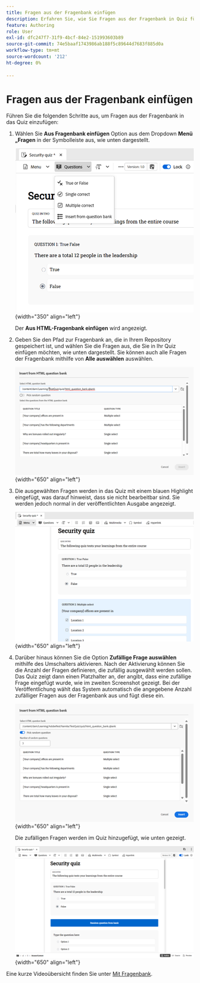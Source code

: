 ```yaml
---
title: Fragen aus der Fragenbank einfügen
description: Erfahren Sie, wie Sie Fragen aus der Fragenbank in Quiz für Produktschulung und -lernen einfügen können.
feature: Authoring
role: User
exl-id: dfc247f7-31f9-4bcf-84e2-151993603b89
source-git-commit: 74e5baaf1743986ab188f5c89644d7683f885d0a
workflow-type: tm+mt
source-wordcount: '212'
ht-degree: 0%

---
```


# Fragen aus der Fragenbank einfügen

Führen Sie die folgenden Schritte aus, um Fragen aus der Fragenbank in das Quiz einzufügen:

1. Wählen Sie **Aus Fragenbank einfügen** Option aus dem Dropdown **Menü „Fragen** in der Symbolleiste aus, wie unten dargestellt.

   ![](assets/insert-from-question-bank.png){width="350" align="left"}

   Der **Aus HTML-Fragenbank einfügen** wird angezeigt.

1. Geben Sie den Pfad zur Fragenbank an, die in Ihrem Repository gespeichert ist, und wählen Sie die Fragen aus, die Sie in Ihr Quiz einfügen möchten, wie unten dargestellt. Sie können auch alle Fragen der Fragenbank mithilfe von **Alle auswählen** auswählen.

   ![](assets/question-bank.png){width="650" align="left"}

1. Die ausgewählten Fragen werden in das Quiz mit einem blauen Highlight eingefügt, was darauf hinweist, dass sie nicht bearbeitbar sind. Sie werden jedoch normal in der veröffentlichten Ausgabe angezeigt.

   ![](assets/specific-questions.png){width="650" align="left"}

1. Darüber hinaus können Sie die Option **Zufällige Frage auswählen** mithilfe des Umschalters aktivieren. Nach der Aktivierung können Sie die Anzahl der Fragen definieren, die zufällig ausgewählt werden sollen. Das Quiz zeigt dann einen Platzhalter an, der angibt, dass eine zufällige Frage eingefügt wurde, wie im zweiten Screenshot gezeigt. Bei der Veröffentlichung wählt das System automatisch die angegebene Anzahl zufälliger Fragen aus der Fragenbank aus und fügt diese ein.

   ![](assets/random-question-question-bank.png){width="650" align="left"}

   Die zufälligen Fragen werden im Quiz hinzugefügt, wie unten gezeigt.

   ![](assets/inserted-question.png){width="650" align="left"}

Eine kurze Videoübersicht finden Sie unter [Mit Fragenbank](https://video.tv.adobe.com/v/3475212/learning-content-aem-guides).
